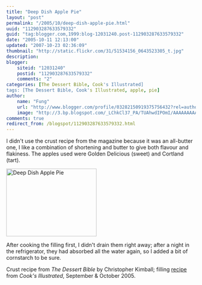 ```yaml
---
title: "Deep Dish Apple Pie"
layout: "post"
permalink: "/2005/10/deep-dish-apple-pie.html"
uuid: "112903287633579332"
guid: "tag:blogger.com,1999:blog-12031240.post-112903287633579332"
date: "2005-10-11 12:13:00"
updated: "2007-10-23 02:36:09"
thumbnail: "http://static.flickr.com/31/51534156_0643523305_t.jpg"
description: 
blogger:
    siteid: "12031240"
    postid: "112903287633579332"
    comments: "2"
categories: [The Dessert Bible, Cook's Illustrated]
tags: [The Dessert Bible, Cook's Illustrated, apple, pie]
author: 
    name: "Fung"
    url: "http://www.blogger.com/profile/03282150919375756432?rel=author"
    image: "http://3.bp.blogspot.com/_LChkCl37_PA/TUAhwdIPOmI/AAAAAAAAAQM/Yd6zWOJgSj4/s1600/5359768247_a1f76bf1d5_z.jpg"
comments: true
redirect_from: /blogspot/112903287633579332.html
---
```


I didn't use the crust recipe from the magazine because it was an
all-butter one, I like a combination of shortening and butter to
give both flavour and flakiness. The apples used were Golden Delicious
(sweet) and Cortland (tart). 

<a href="http://www.flickr.com/photos/gnuf/51534156/" title="Photo Sharing"><img src="http://static.flickr.com/31/51534156_0643523305_m.jpg" width="240" height="180" alt="Deep Dish Apple Pie" /></a>

After cooking the filling first, I
didn't drain them right away; after a night in the refrigerator,
they had absorbed all the water again, so I added a bit of cornstarch
to be sure.

Crust recipe from <span style="font-style: italic;">The Dessert
Bible</span> by Christopher Kimball; filling <a
href="http://www.thegalleygourmet.net/2011/09/deep-dish-apple-pie.html">recipe</a> from <span style="font-style: italic;">Cook's Illustrated</span>, September &amp; October 2005.

